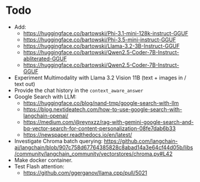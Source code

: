 # Todo
- Add:
  - https://huggingface.co/bartowski/Phi-3.1-mini-128k-instruct-GGUF
  - https://huggingface.co/bartowski/Phi-3.5-mini-instruct-GGUF
  - https://huggingface.co/bartowski/Llama-3.2-3B-Instruct-GGUF
  - https://huggingface.co/bartowski/Qwen2.5-Coder-7B-Instruct-abliterated-GGUF
  - https://huggingface.co/bartowski/Qwen2.5-Coder-7B-Instruct-GGUF
- Experiment Multimodality with Llama 3.2 Vision 11B (text + images in / text out)
- Provide the chat history in the `context_aware_answer`
- Google Search with LLM:
  - https://huggingface.co/blog/nand-tmp/google-search-with-llm
  - https://blog.nextideatech.com/how-to-use-google-search-with-langchain-openai/
  - https://medium.com/@reynxzz/rag-with-gemini-google-search-and-bq-vector-search-for-content-personalization-08fe7dab6b33
  - https://newspaper.readthedocs.io/en/latest/
- Investigate Chroma batch querying: https://github.com/langchain-ai/langchain/blob/907c758d67764385828c8abad14a3e64cf44d05b/libs/community/langchain_community/vectorstores/chroma.py#L42
- Make docker container.
- Test Flash attention:
  - https://github.com/ggerganov/llama.cpp/pull/5021
